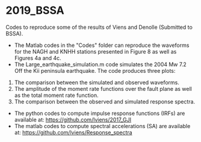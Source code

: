 # 2019_BSSA

Codes to reproduce some of the results of Viens and Denolle (Submitted to BSSA). <br/>
- The Matlab codes in the "Codes" folder can reproduce the waveforms for the NAGH and KNHH stations presented in Figure 8 as well as Figures 4a and 4c. <br/>
- The Large_earthquake_simulation.m code simulates the 2004 Mw 7.2 Off the Kii peninsula earthquake. The code produces three plots: <br/>
1) The comparison between the simulated and observed waveforms. <br/>
2) The amplitude of the moment rate functions over the fault plane as well as the total moment rate function. <br/>
3) The comparison between the observed and simulated response spectra. <br/>
- The python codes to compute impulse response functions (IRFs) are available at: https://github.com/lviens/2017_GJI <br/>
- The matlab codes to compute spectral accelerations (SA) are available at: https://github.com/lviens/Response_spectra <br/>
